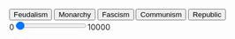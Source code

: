 ---
---
<html>
<head>
</head>
<body>


<form name="calculator" oninput="x.value=parseInt(a.value)*(parseInt(govt.value)/10000)">
<input type="button" value="Feudalism" onClick="document.calculator.govt.value='1500'">
<input type="button" value="Monarchy" onClick="document.calculator.govt.value='4125'">
<input type="button" value="Fascism" onClick="document.calculator.govt.value='9000'">
<input type="button" value="Communism" onClick="document.calculator.govt.value='9375'">
<input type="button" value="Republic" onClick="document.calculator.govt.value='11250'">


<br/>
0<input type="range" id="a" max="10000" step="1" value="100">10000
<input type="hidden" name="govt" id="govt" value="10000">
<br/>
<output name="x" for="a govt"></output>
</form>
 
</body>
</html>
